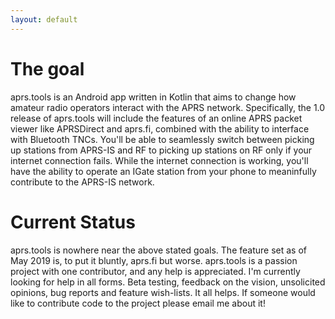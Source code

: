 ```yaml
---
layout: default
---
```


# The goal

aprs.tools is an Android app written in Kotlin that aims to change how amateur radio operators interact with the APRS network.
Specifically, the 1.0 release of aprs.tools will include the features of an online APRS packet viewer like APRSDirect and aprs.fi, combined with the ability to interface with Bluetooth TNCs. You'll be able to seamlessly switch between picking up stations from APRS-IS and RF to picking up stations on RF only if your internet connection fails. While the internet connection is working, you'll have the ability to operate an IGate station from your phone to meaninfully contribute to the APRS-IS network.

# Current Status

aprs.tools is nowhere near the above stated goals. The feature set as of May 2019 is, to put it bluntly, aprs.fi but worse. aprs.tools is a passion project with one contributor, and any help is appreciated. I'm currently looking for help in all forms. Beta testing, feedback on the vision, unsolicited opinions, bug reports and feature wish-lists. It all helps. If someone would like to contribute code to the project please email me about it!

[jekyll-organization]: https://github.com/ellenpoe
